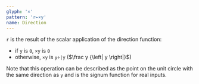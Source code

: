 ```yaml
---
glyph: '×'
pattern: 'r←×y'
name: Direction
---
```


`r` is the result of the scalar application of the direction function:

* if `y` is `0`, `×y` is `0`
* otherwise, `×y` is `y÷|y` ($\frac y {\left| y \right|}$)

Note that this operation can be described as the point on the unit circle with the same direction as `y` and is the signum function for real inputs.